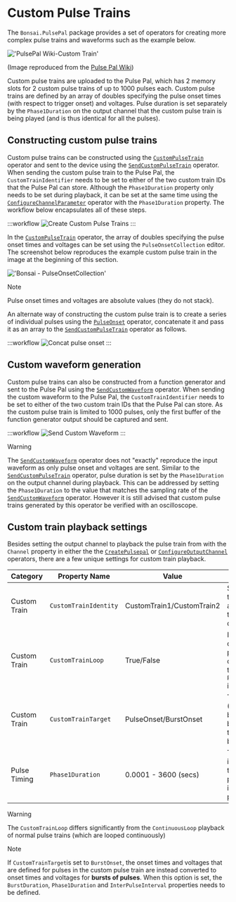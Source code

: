 # Custom Pulse Trains
The `Bonsai.PulsePal` package provides a set of operators for creating more complex pulse trains and waveforms such as the example below.

!['PulsePal Wiki-Custom Train'](~/images/PulsePalWiki-CustomPulseTrain.png)

(Image reproduced from the [Pulse Pal Wiki](https://sites.google.com/site/pulsepalwiki/))

Custom pulse trains are uploaded to the Pulse Pal, which has 2 memory slots for 2 custom pulse trains of up to 1000 pulses each. Custom pulse trains are defined by an array of doubles specifying the pulse onset times (with respect to trigger onset) and voltages. Pulse duration is set separately by the `Phase1Duration` on the output channel that the custom pulse train is being played (and is thus identical for all the pulses).

## Constructing custom pulse trains
Custom pulse trains can be constructed using the [`CustomPulseTrain`](xref:Bonsai.PulsePal.CustomPulseTrain) operator and sent to the device using the [`SendCustomPulseTrain`](xref:Bonsai.PulsePal.SendCustomPulseTrain) operator. When sending the custom pulse train to the Pulse Pal, the `CustomTrainIdentifier` needs to be set to either of the two custom train IDs that the Pulse Pal can store. Although the `Phase1Duration` property only needs to be set during playback, it can be set at the same time using the [`ConfigureChannelParameter`](xref:Bonsai.PulsePal.ConfigureChannelParameter) operator with the `Phase1Duration` property. The workflow below encapsulates all of these steps. 

:::workflow
![Create Custom Pulse Trains](../workflows/create-custom-pulsetrain.bonsai)
:::

In the [`CustomPulseTrain`](xref:Bonsai.PulsePal.CustomPulseTrain) operator, the array of doubles specifying the pulse onset times and voltages can be set using the `PulseOnsetCollection` editor. The screenshot below reproduces the example custom pulse train in the image at the beginning of this section.

!['Bonsai - PulseOnsetCollection'](~/images/pulse-onset-collection.png)

> [!NOTE]
> Pulse onset times and voltages are absolute values (they do not stack).

An alternate way of constructing the custom pulse train is to create a series of individual pulses using the [`PulseOnset`](xref:Bonsai.PulsePal.PulseOnset) operator, concatenate it and pass it as an array to the [`SendCustomPulseTrain`](xref:Bonsai.PulsePal.SendCustomPulseTrain) operator as follows.

:::workflow
![Concat pulse onset](../workflows/concat-pulse-onset.bonsai)
:::

## Custom waveform generation
Custom pulse trains can also be constructed from a function generator and sent to the Pulse Pal using the [`SendCustomWaveform`](xref:Bonsai.PulsePal.SendCustomWaveform) operator. When sending the custom waveform to the Pulse Pal, the `CustomTrainIdentifier` needs to be set to either of the two custom train IDs that the Pulse Pal can store. As the custom pulse train is limited to 1000 pulses, only the first buffer of the function generator output should be captured and sent.

:::workflow
![Send Custom Waveform](../workflows/send-custom-waveform.bonsai)
:::


> [!WARNING]
> The [`SendCustomWaveform`](xref:Bonsai.PulsePal.SendCustomWaveform) operator does not "exactly" reproduce the input waveform as only pulse onset and voltages are sent. 
> Similar to the [`SendCustomPulseTrain`](xref:Bonsai.PulsePal.SendCustomPulseTrain) operator, pulse duration is set by the `Phase1Duration` on the output channel during playback.
> This can be addressed by setting the `Phase1Duration` to the value that matches the sampling rate of the [`SendCustomWaveform`](xref:Bonsai.PulsePal.SendCustomWaveform) operator.
> However it is still advised that custom pulse trains generated by this operator be verified with an oscilloscope.

## Custom train playback settings
Besides setting the output channel to playback the pulse train from with the `Channel` property in either the the [`CreatePulsepal`](xref:Bonsai.PulsePal.CreatePulsePal) or [`ConfigureOutputChannel`](xref:Bonsai.PulsePal.ConfigureOutputChannel) operators, there are a few unique settings for custom train playback.


| Category          | Property Name        | Value                     | Description
| ----------------  | -------------------  | ------------------------- | -------------------- | 
|  Custom Train     | `CustomTrainIdentity`| CustomTrain1/CustomTrain2 | Sets which of the two custom trains are played back on that output channel. |
|  Custom Train     | `CustomTrainLoop`    | True/False                | If set to true, the custom train playback is looped continuously until the `PulseTrainDuration` is finished.   |
|  Custom Train     | `CustomTrainTarget ` | PulseOnset/BurstOnset     | The default (PulseOnset) is the behaviour that has been discussed in this article, see below note.  | 
|  Pulse Timing     | `Phase1Duration`     | 0.0001 - 3600 (secs)      | The pulse duration in the custom pulse train is set by this property and is identical for all the pulses.  | 



> [!WARNING] 
> The `CustomTrainLoop` differs significantly from the `ContinuousLoop` playback of normal pulse trains (which are looped continuously)

> [!NOTE] 
> If `CustomTrainTarget`is set to `BurstOnset`, the onset times and voltages that are defined for pulses in the custom pulse train are instead converted to onset times and voltages for **bursts of pulses**. When this option  is set, the `BurstDuration`, `Phase1Duration` and `InterPulseInterval` properties needs to be defined.





